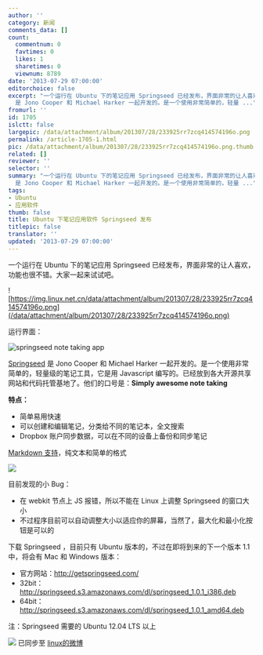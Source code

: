 ```yaml
---
author: ''
category: 新闻
comments_data: []
count:
  commentnum: 0
  favtimes: 0
  likes: 1
  sharetimes: 0
  viewnum: 8789
date: '2013-07-29 07:00:00'
editorchoice: false
excerpt: "一个运行在 Ubuntu 下的笔记应用 Springseed 已经发布，界面非常的让人喜欢，功能也很不错。大家一起来试试吧。\r\n\r\n运行界面：\r\n\r\nSpringseed
  是 Jono Cooper 和 Michael Harker 一起开发的。是一个使用非常简单的，轻量 ..."
fromurl: ''
id: 1705
islctt: false
largepic: /data/attachment/album/201307/28/233925rr7zcq414574196o.png
permalink: /article-1705-1.html
pic: /data/attachment/album/201307/28/233925rr7zcq414574196o.png.thumb.jpg
related: []
reviewer: ''
selector: ''
summary: "一个运行在 Ubuntu 下的笔记应用 Springseed 已经发布，界面非常的让人喜欢，功能也很不错。大家一起来试试吧。\r\n\r\n运行界面：\r\n\r\nSpringseed
  是 Jono Cooper 和 Michael Harker 一起开发的。是一个使用非常简单的，轻量 ..."
tags:
- Ubuntu
- 应用软件
thumb: false
title: Ubuntu 下笔记应用软件 Springseed 发布
titlepic: false
translator: ''
updated: '2013-07-29 07:00:00'
---
```


一个运行在 Ubuntu 下的笔记应用 Springseed 已经发布，界面非常的让人喜欢，功能也很不错。大家一起来试试吧。


![https://img.linux.net.cn/data/attachment/album/201307/28/233925rr7zcq414574196o.png](/data/attachment/album/201307/28/233925rr7zcq414574196o.png)


运行界面：


![springseed note taking app](/data/attachment/album/201307/28/233639ubiotznobioqaqyb.jpg "springseed note taking app")


[Springseed](http://getspringseed.com/) 是 Jono Cooper 和 Michael Harker 一起开发的。是一个使用非常简单的，轻量级的笔记工具，它是用 Javascript 编写的。已经放到各大开源共享网站和代码托管基地了。他们的口号是：**Simply awesome note taking**


**特点：**


* 简单易用快速
* 可以创建和编辑笔记，分类给不同的笔记本，全文搜索
* Dropbox 账户同步数据，可以在不同的设备上备份和同步笔记


[Markdown 支持](http://daringfireball.net/projects/markdown/)，纯文本和简单的格式


![](/data/attachment/album/201307/28/23364010g22a10zam5zb4i.png)


目前发现的小 Bug：


* 在 webkit 节点上 JS 报错，所以不能在 Linux 上调整 Springseed 的窗口大小
* 不过程序目前可以自动调整大小以适应你的屏幕，当然了，最大化和最小化按钮是可以的


下载 Springseed ，目前只有 Ubuntu 版本的，不过在即将到来的下一个版本 1.1 中，将会有 Mac 和 Windows 版本：


* 官方网站：<http://getspringseed.com/>
* 32bit：<http://springseed.s3.amazonaws.com/dl/springseed_1.0.1_i386.deb>
* 64bit：<http://springseed.s3.amazonaws.com/dl/springseed_1.0.1_amd64.deb>


注：Springseed 需要的 Ubuntu 12.04 LTS 以上


![](https://img.linux.net.cn/xwb/images/bgimg/icon_logo.png) 已同步至 [linux的微博](http://weibo.com/1772191555/A2dHBDZcl)